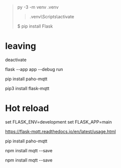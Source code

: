 > py -3 -m venv .venv
>
> > .venv\Scripts\activate
> 
>
> $ pip install Flask

# leaving
deactivate

flask --app app --debug run


pip install paho-mqtt


pip3 install flask-mqtt


# Hot reload
set FLASK_ENV=development
set FLASK_APP=main

https://flask-mqtt.readthedocs.io/en/latest/usage.html

pip install paho-mqtt

npm install mqtt --save

npm install mqtt --save